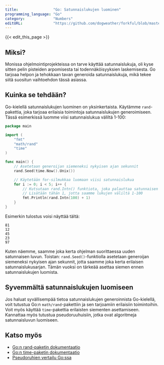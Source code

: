 ```yaml
---
title:                "Go: Satunnaislukujen luominen"
programming_language: "Go"
category:             "Numbers"
editURL:              "https://github.com/dogweather/forkful/blob/master/content/fi/go/generating-random-numbers.md"
---
```


{{< edit_this_page >}}

## Miksi?

Monissa ohjelmointiprojekteissa on tarve käyttää satunnaislukuja, oli kyse sitten pelin pisteiden arpomisesta tai todennäköisyyksien laskemisesta. Go tarjoaa helpon ja tehokkaan tavan generoida satunnaislukuja, mikä tekee siitä suositun vaihtoehdon tässä asiassa.

## Kuinka se tehdään?

Go-kielellä satunnaislukujen luominen on yksinkertaista. Käytämme `rand`-pakettia, joka tarjoaa erilaisia toimintoja satunnaislukujen generoimiseen. Tässä esimerkissä luomme viisi satunnaislukua väliltä 1-100:

```Go
package main

import (
    "fmt"
    "math/rand"
    "time"
)

func main() {
    // Asetetaan generoijan siemeneksi nykyisen ajan sekunnit
    rand.Seed(time.Now().Unix())

    // Käytetään for-silmukkaa luomaan viisi satunnaislukua
    for i := 0; i < 5; i++ {
        // Kutsutaan rand.Intn() funktiota, joka palauttaa satunnaisen luvun väliltä 0-99
        // Lisätään tähän 1, jotta saamme lukujen väliltä 1-100
        fmt.Println(rand.Intn(100) + 1)
    }
}
```

Esimerkin tulostus voisi näyttää tältä:

```
81
12
45
23
97
```

Kuten näemme, saamme joka kerta ohjelman suorittaessa uuden satunnaisen luvun. Toistan: `rand.Seed()`-funktiolla asetetaan generoijan siemeneksi nykyisen ajan sekunnit, jotta saamme joka kerta erilaisen satunnaislukusarjan. Tämän vuoksi on tärkeää asettaa siemen ennen satunnaislukujen luomista.

## Syvemmältä satunnaislukujen luomiseen

Jos haluat syvällisempää tietoa satunnaislukujen generoinnista Go-kielellä, voit tutustua Go:n `math/rand`-pakettiin ja sen tarjoamiin erilaisiin toimintoihin. Voit myös käyttää `time`-pakettia erilaisten siementen asettamiseen. Kannattaa myös tutustua pseudoruuhuisiin, jotka ovat algoritmeja satunnaisluvun luomiseen.

## Katso myös

- [Go:n rand-paketin dokumentaatio](https://golang.org/pkg/math/rand/)
- [Go:n time-paketin dokumentaatio](https://golang.org/pkg/time/)
- [Pseudoruhien vertailu Go:ssa](https://github.com/dgryski/go-pcg)